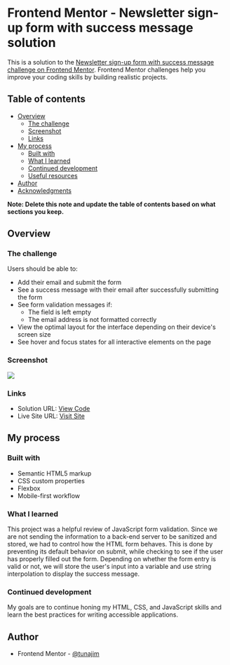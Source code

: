 # Frontend Mentor - Newsletter sign-up form with success message solution

This is a solution to the [Newsletter sign-up form with success message challenge on Frontend Mentor](https://www.frontendmentor.io/challenges/newsletter-signup-form-with-success-message-3FC1AZbNrv). Frontend Mentor challenges help you improve your coding skills by building realistic projects. 

## Table of contents

- [Overview](#overview)
  - [The challenge](#the-challenge)
  - [Screenshot](#screenshot)
  - [Links](#links)
- [My process](#my-process)
  - [Built with](#built-with)
  - [What I learned](#what-i-learned)
  - [Continued development](#continued-development)
  - [Useful resources](#useful-resources)
- [Author](#author)
- [Acknowledgments](#acknowledgments)

**Note: Delete this note and update the table of contents based on what sections you keep.**

## Overview

### The challenge

Users should be able to:

- Add their email and submit the form
- See a success message with their email after successfully submitting the form
- See form validation messages if:
  - The field is left empty
  - The email address is not formatted correctly
- View the optimal layout for the interface depending on their device's screen size
- See hover and focus states for all interactive elements on the page

### Screenshot

![](./assets/images/desktop-screenshot.png.jpg)

### Links

- Solution URL: [View Code](https://github.com/tunajim/Email-sign-up-component)
- Live Site URL: [Visit Site](https://tunajim.github.io/Email-sign-up-component/)

## My process

### Built with

- Semantic HTML5 markup
- CSS custom properties
- Flexbox
- Mobile-first workflow

### What I learned

This project was a helpful review of JavaScript form validation.  Since we are not sending the information to a back-end server to be sanitized and stored, we had to control how the HTML form behaves.  This is done by preventing its default behavior on submit, while checking to see if the user has properly filled out the form. Depending on whether the form entry is valid or not, we will store the user's input into a variable and use string interpolation to display the success message.  


### Continued development

My goals are to continue honing my HTML, CSS, and JavaScript skills and learn the best practices for writing accessible applications. 


## Author

- Frontend Mentor - [@tunajim](https://www.frontendmentor.io/profile/tunajim)

